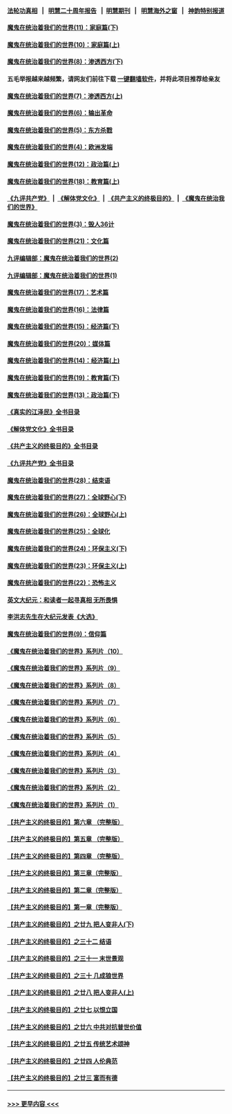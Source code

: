 #### [法轮功真相](https://github.com/gfw-breaker/truth/blob/master/README.md?t=0) &nbsp;&nbsp;|&nbsp;&nbsp; [明慧二十周年报告](https://github.com/gfw-breaker/mh-reports/blob/master/README.md?t=0) &nbsp;&nbsp;|&nbsp;&nbsp;[明慧期刊](https://github.com/gfw-breaker/mh-qikan) &nbsp;&nbsp;|&nbsp;&nbsp; [明慧海外之窗](https://github.com/gfw-breaker/mh-news/blob/master/README.md?t=0) &nbsp;&nbsp;|&nbsp;&nbsp; [神韵特别报道](https://github.com/gfw-breaker/mh-news/blob/master/shenyun.md?t=0)
#### [魔鬼在统治着我们的世界(11)：家庭篇(下)](../pages/nsc422/n10440961.md?t=12020650) 
#### [魔鬼在统治着我们的世界(10)：家庭篇(上)](../pages/nsc422/n10435448.md?t=12020650) 
#### [魔鬼在统治着我们的世界(8)：渗透西方(下)](../pages/nsc422/n10429603.md?t=12020650) 
#### 五毛举报越来越频繁，请网友们前往下载 [一键翻墙软件](https://github.com/gfw-breaker/ssr-accounts)，并将此项目推荐给亲友
#### [魔鬼在统治着我们的世界(7)：渗透西方(上)](../pages/nsc422/n10426013.md?t=12020650) 
#### [魔鬼在统治着我们的世界(6)：输出革命](../pages/nsc422/n10421536.md?t=12020650) 
#### [魔鬼在统治着我们的世界(5)：东方杀戮](../pages/nsc422/n10417707.md?t=12020650) 
#### [魔鬼在统治着我们的世界(4)：欧洲发端](../pages/nsc422/n10414890.md?t=12020650) 
#### [魔鬼在统治着我们的世界(12)：政治篇(上)](../pages/nsc422/n10444576.md?t=12020650) 
#### [魔鬼在统治着我们的世界(18)：教育篇(上)](../pages/nsc422/n10526970.md?t=12020650) 
#### [《九评共产党》](https://github.com/begood0513/9ping.md/blob/master/README.md) &nbsp;|&nbsp; [《解体党文化》](../../../../jtdwh.md/blob/master/README.md)  &nbsp;|&nbsp; [《共产主义的终极目的》](../../../../gczydzjmd.md/blob/master/README.md) &nbsp;|&nbsp; [《魔鬼在统治我们的世界》](../../../../mgztzwmdsj.md/blob/master/README.md) 
#### [魔鬼在统治着我们的世界(3)：毁人36计](../pages/nsc422/n10411583.md?t=12020650) 
#### [魔鬼在统治着我们的世界(21)：文化篇](../pages/nsc422/n10597706.md?t=12020650) 
#### [九评编辑部：魔鬼在统治着我们的世界(2)](../pages/nsc422/n10410036.md?t=12020650) 
#### [九评编辑部：魔鬼在统治着我们的世界(1)](../pages/nsc422/n10406825.md?t=12020650) 
#### [魔鬼在统治着我们的世界(17)：艺术篇](../pages/nsc422/n10499093.md?t=12020650) 
#### [魔鬼在统治着我们的世界(16)：法律篇](../pages/nsc422/n10485969.md?t=12020650) 
#### [魔鬼在统治着我们的世界(15)：经济篇(下)](../pages/nsc422/n10469975.md?t=12020650) 
#### [魔鬼在统治着我们的世界(20)：媒体篇](../pages/nsc422/n10586579.md?t=12020650) 
#### [魔鬼在统治着我们的世界(14)：经济篇(上)](../pages/nsc422/n10457370.md?t=12020650) 
#### [魔鬼在统治着我们的世界(19)：教育篇(下)](../pages/nsc422/n10564808.md?t=12020650) 
#### [魔鬼在统治着我们的世界(13)：政治篇(下)](../pages/nsc422/n10448270.md?t=12020650) 
#### [《真实的江泽民》全书目录](../pages/nsc422/n13721399.md?t=12020650) 
#### [《解体党文化》全书目录](../pages/nsc422/n13721157.md?t=12020650) 
#### [《共产主义的终极目的》全书目录](../pages/nsc422/n13721048.md?t=12020650) 
#### [《九评共产党》全书目录](../pages/nsc422/n13708085.md?t=12020650) 
#### [魔鬼在统治着我们的世界(28)：结束语](../pages/nsc422/n10936246.md?t=12020650) 
#### [魔鬼在统治着我们的世界(27)：全球野心(下)](../pages/nsc422/n10928319.md?t=12020650) 
#### [魔鬼在统治着我们的世界(26)：全球野心(上)](../pages/nsc422/n10900318.md?t=12020650) 
#### [魔鬼在统治着我们的世界(25)：全球化](../pages/nsc422/n10788205.md?t=12020650) 
#### [魔鬼在统治着我们的世界(24)：环保主义(下)](../pages/nsc422/n10695307.md?t=12020650) 
#### [魔鬼在统治着我们的世界(23)：环保主义(上)](../pages/nsc422/n10688613.md?t=12020650) 
#### [魔鬼在统治着我们的世界(22)：恐怖主义](../pages/nsc422/n10614727.md?t=12020650) 
#### [英文大纪元：和读者一起寻真相 无所畏惧](../pages/nsc422/n12542027.md?t=12020650) 
#### [李洪志先生在大纪元发表《大选》](../pages/nsc422/n12534746.md?t=12020650) 
#### [魔鬼在统治着我们的世界(9)：信仰篇](../pages/nsc422/n10432159.md?t=12020650) 
#### [《魔鬼在统治着我们的世界》系列片（10）](../pages/nsc422/n12292670.md?t=12020650) 
#### [《魔鬼在统治着我们的世界》系列片（9）](../pages/nsc422/n12290859.md?t=12020650) 
#### [《魔鬼在统治着我们的世界》系列片（8）](../pages/nsc422/n12287445.md?t=12020650) 
#### [《魔鬼在统治着我们的世界》系列片（7）](../pages/nsc422/n12283425.md?t=12020650) 
#### [《魔鬼在统治着我们的世界》系列片（6）](../pages/nsc422/n12282314.md?t=12020650) 
#### [《魔鬼在统治着我们的世界》系列片（5）](../pages/nsc422/n12281419.md?t=12020650) 
#### [《魔鬼在统治着我们的世界》系列片（4）](../pages/nsc422/n12274024.md?t=12020650) 
#### [《魔鬼在统治着我们的世界》系列片（3）](../pages/nsc422/n12271322.md?t=12020650) 
#### [《魔鬼在统治着我们的世界》系列片（2）](../pages/nsc422/n12269049.md?t=12020650) 
#### [《魔鬼在统治着我们的世界》系列片（1）](../pages/nsc422/n12267575.md?t=12020650) 
#### [【共产主义的终极目的】第六章 （完整版）](../pages/nsc422/n11428913.md?t=12020650) 
#### [【共产主义的终极目的】第五章 （完整版）](../pages/nsc422/n11428912.md?t=12020650) 
#### [【共产主义的终极目的】第四章 （完整版）](../pages/nsc422/n11428907.md?t=12020650) 
#### [【共产主义的终极目的】第三章（完整版）](../pages/nsc422/n11428848.md?t=12020650) 
#### [【共产主义的终极目的】第二章（完整版）](../pages/nsc422/n11428831.md?t=12020650) 
#### [【共产主义的终极目的】第一章（完整版）](../pages/nsc422/n11417651.md?t=12020650) 
#### [【共产主义的终极目的】之廿九 把人变非人(下)](../pages/nsc422/n11344140.md?t=12020650) 
#### [【共产主义的终极目的】之三十二 结语](../pages/nsc422/n11360535.md?t=12020650) 
#### [【共产主义的终极目的】之三十一 末世景观](../pages/nsc422/n11351129.md?t=12020650) 
#### [【共产主义的终极目的】之三十 几成狼世界](../pages/nsc422/n11348280.md?t=12020650) 
#### [【共产主义的终极目的】之廿八 把人变非人(上)](../pages/nsc422/n11340492.md?t=12020650) 
#### [【共产主义的终极目的】之廿七 以恨立国](../pages/nsc422/n11336944.md?t=12020650) 
#### [【共产主义的终极目的】之廿六 中共对抗普世价值](../pages/nsc422/n11324785.md?t=12020650) 
#### [【共产主义的终极目的】之廿五 传统艺术颂神](../pages/nsc422/n11296396.md?t=12020650) 
#### [【共产主义的终极目的】之廿四 人伦典范](../pages/nsc422/n11296397.md?t=12020650) 
#### [【共产主义的终极目的】之廿三 富而有德](../pages/nsc422/n11283598.md?t=12020650) 

----
#### [ >>> 更早内容 <<< ](../indexes/nsc422-earlier.md)
